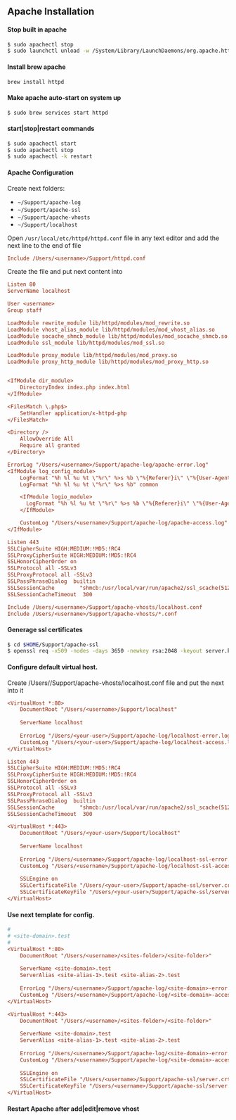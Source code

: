 ## Apache Installation

#### Stop built in apache
```bash
$ sudo apachectl stop
$ sudo launchctl unload -w /System/Library/LaunchDaemons/org.apache.httpd.plist 2>/dev/null
```

#### Install brew apache
```bash
brew install httpd
```

#### Make apache auto-start on system up
```bash
$ sudo brew services start httpd
```

#### start|stop|restart commands
```bash
$ sudo apachectl start
$ sudo apachectl stop
$ sudo apachectl -k restart
```


#### Apache Configuration

Create next folders:
- `~/Support/apache-log`
- `~/Support/apache-ssl`
- `~/Support/apache-vhosts`
- `~/Support/localhost`

Open `/usr/local/etc/httpd/httpd.conf` file in any text editor and add the next line to the end of file

```ini
Include /Users/<username>/Support/httpd.conf
```

Create the file and put next content into
```ini
Listen 80
ServerName localhost

User <username>
Group staff

LoadModule rewrite_module lib/httpd/modules/mod_rewrite.so
LoadModule vhost_alias_module lib/httpd/modules/mod_vhost_alias.so
LoadModule socache_shmcb_module lib/httpd/modules/mod_socache_shmcb.so
LoadModule ssl_module lib/httpd/modules/mod_ssl.so

LoadModule proxy_module lib/httpd/modules/mod_proxy.so
LoadModule proxy_http_module lib/httpd/modules/mod_proxy_http.so


<IfModule dir_module>
    DirectoryIndex index.php index.html
</IfModule>

<FilesMatch \.php$>
    SetHandler application/x-httpd-php
</FilesMatch>

<Directory />
    AllowOverride All
    Require all granted
</Directory>

ErrorLog "/Users/<username>/Support/apache-log/apache-error.log"
<IfModule log_config_module>
    LogFormat "%h %l %u %t \"%r\" %>s %b \"%{Referer}i\" \"%{User-Agent}i\"" combined
    LogFormat "%h %l %u %t \"%r\" %>s %b" common

    <IfModule logio_module>
      LogFormat "%h %l %u %t \"%r\" %>s %b \"%{Referer}i\" \"%{User-Agent}i\" %I %O" combinedio
    </IfModule>

    CustomLog "/Users/<username>/Support/apache-log/apache-access.log" common
</IfModule>

Listen 443
SSLCipherSuite HIGH:MEDIUM:!MD5:!RC4
SSLProxyCipherSuite HIGH:MEDIUM:!MD5:!RC4
SSLHonorCipherOrder on
SSLProtocol all -SSLv3
SSLProxyProtocol all -SSLv3
SSLPassPhraseDialog  builtin
SSLSessionCache        "shmcb:/usr/local/var/run/apache2/ssl_scache(512000)"
SSLSessionCacheTimeout  300

Include /Users/<username>/Support/apache-vhosts/localhost.conf
Include /Users/<username>/Support/apache-vhosts/*.conf
```

#### Generage ssl certificates
```bash
$ cd $HOME/Support/apache-ssl
$ openssl req -x509 -nodes -days 3650 -newkey rsa:2048 -keyout server.key -out server.crt
```

#### Configure default virtual host.
Create /Users/<username>/Support/apache-vhosts/localhost.conf file and put the next into it

```ini
<VirtualHost *:80>
    DocumentRoot "/Users/<username>/Support/localhost"
    
    ServerName localhost
    
    ErrorLog "/Users/<your-user>/Support/apache-log/localhost-error.log"
    CustomLog "/Users/<your-user>/Support/apache-log/localhost-access.log" common
</VirtualHost>

Listen 443
SSLCipherSuite HIGH:MEDIUM:!MD5:!RC4
SSLProxyCipherSuite HIGH:MEDIUM:!MD5:!RC4
SSLHonorCipherOrder on
SSLProtocol all -SSLv3
SSLProxyProtocol all -SSLv3
SSLPassPhraseDialog  builtin
SSLSessionCache        "shmcb:/usr/local/var/run/apache2/ssl_scache(512000)"
SSLSessionCacheTimeout  300

<VirtualHost *:443>
    DocumentRoot "/Users/<your-user>/Support/localhost"
    
    ServerName localhost
    
    ErrorLog "/Users/<username>/Support/apache-log/localhost-ssl-error.log"
    CustomLog "/Users/<username>/Support/apache-log/localhost-ssl-access.log" common
    
    SSLEngine on
    SSLCertificateFile "/Users/<your-user>/Support/apache-ssl/server.crt"
    SSLCertificateKeyFile "/Users/<your-user>/Support/apache-ssl/server.key"
</VirtualHost>
```

#### Use next template for config.
```ini
#
# <site-domain>.test
#
<VirtualHost *:80>
    DocumentRoot "/Users/<username>/<sites-folder>/<site-folder>"
    
    ServerName <site-domain>.test
    ServerAlias <site-alias-1>.test <site-alias-2>.test
    
    ErrorLog "/Users/<username>/Support/apache-log/<site-domain>-error.log"
    CustomLog "/Users/<username>/Support/apache-log/<site-domain>-access.log" common
</VirtualHost>

<VirtualHost *:443>
    DocumentRoot "/Users/<username>/<sites-folder>/<site-folder>"
    
    ServerName <site-domain>.test
    ServerAlias <site-alias-1>.test <site-alias-2>.test
    
    ErrorLog "/Users/<username>/Support/apache-log/<site-domain>-error.log"
    CustomLog "/Users/<username>/Support/apache-log/<site-domain>-access.log" common
    
    SSLEngine on
    SSLCertificateFile "/Users/<username>/Support/apache-ssl/server.crt"
    SSLCertificateKeyFile "/Users/<username>/Support/apache-ssl/server.key"
</VirtualHost>
```

#### Restart Apache after add|edit|remove vhost

